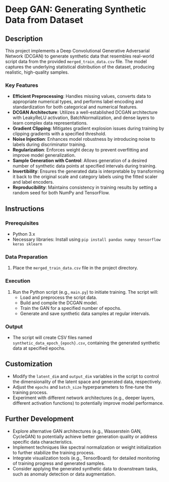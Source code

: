 # Deep GAN: Generating Synthetic Data from Dataset

## Description

This project implements a Deep Convolutional Generative Adversarial Network (DCGAN) to generate synthetic data that resembles real-world script data from the provided `merged_train_data.csv` file. The model captures the underlying statistical distribution of the dataset, producing realistic, high-quality samples.

### Key Features

- **Efficient Preprocessing**: Handles missing values, converts data to appropriate numerical types, and performs label encoding and standardization for both categorical and numerical features.
- **DCGAN Architecture**: Utilizes a well-established DCGAN architecture with LeakyReLU activation, BatchNormalization, and dense layers to learn complex data representations.
- **Gradient Clipping**: Mitigates gradient explosion issues during training by clipping gradients with a specified threshold.
- **Noise Injection**: Enhances model robustness by introducing noise to labels during discriminator training.
- **Regularization**: Enforces weight decay to prevent overfitting and improve model generalization.
- **Sample Generation with Control**: Allows generation of a desired number of synthetic data points at specified intervals during training.
- **Invertibility**: Ensures the generated data is interpretable by transforming it back to the original scale and category labels using the fitted scaler and label encoders.
- **Reproducibility**: Maintains consistency in training results by setting a random seed for both NumPy and TensorFlow.

## Instructions

### Prerequisites

- Python 3.x
- Necessary libraries: Install using `pip install pandas numpy tensorflow keras sklearn`

### Data Preparation

1. Place the `merged_train_data.csv` file in the project directory.

### Execution

1. Run the Python script (e.g., `main.py`) to initiate training. The script will:
    - Load and preprocess the script data.
    - Build and compile the DCGAN model.
    - Train the GAN for a specified number of epochs.
    - Generate and save synthetic data samples at regular intervals.

### Output

- The script will create CSV files named `synthetic_data_epoch_{epoch}.csv`, containing the generated synthetic data at specified epochs.

## Customization

- Modify the `latent_dim` and `output_dim` variables in the script to control the dimensionality of the latent space and generated data, respectively.
- Adjust the `epochs` and `batch_size` hyperparameters to fine-tune the training process.
- Experiment with different network architectures (e.g., deeper layers, different activation functions) to potentially improve model performance.

## Further Development

- Explore alternative GAN architectures (e.g., Wasserstein GAN, CycleGAN) to potentially achieve better generation quality or address specific data characteristics.
- Implement techniques like spectral normalization or weight initialization to further stabilize the training process.
- Integrate visualization tools (e.g., TensorBoard) for detailed monitoring of training progress and generated samples.
- Consider applying the generated synthetic data to downstream tasks, such as anomaly detection or data augmentation.

